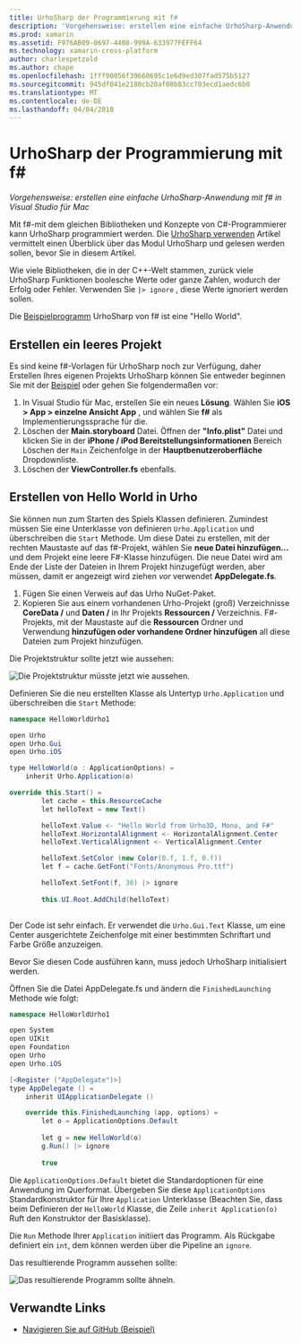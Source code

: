 ```yaml
---
title: UrhoSharp der Programmierung mit f#
description: 'Vorgehensweise: erstellen eine einfache UrhoSharp-Anwendung mit f# in Visual Studio für Mac'
ms.prod: xamarin
ms.assetid: F976AB09-0697-4408-999A-633977FEFF64
ms.technology: xamarin-cross-platform
author: charlespetzold
ms.author: chape
ms.openlocfilehash: 1fff90056f39660695c1e6d9ed307fad575b5127
ms.sourcegitcommit: 945df041e2180cb20af08b83cc703ecd1aedc6b0
ms.translationtype: MT
ms.contentlocale: de-DE
ms.lasthandoff: 04/04/2018
---
```

# <a name="programming-urhosharp-with-f"></a>UrhoSharp der Programmierung mit f#

_Vorgehensweise: erstellen eine einfache UrhoSharp-Anwendung mit f# in Visual Studio für Mac_

Mit f#-mit dem gleichen Bibliotheken und Konzepte von C#-Programmierer kann UrhoSharp programmiert werden. Die [UrhoSharp verwenden](~/graphics-games/urhosharp/using.md) Artikel vermittelt einen Überblick über das Modul UrhoSharp und gelesen werden sollen, bevor Sie in diesem Artikel.

Wie viele Bibliotheken, die in der C++-Welt stammen, zurück viele UrhoSharp Funktionen boolesche Werte oder ganze Zahlen, wodurch der Erfolg oder Fehler. Verwenden Sie `|> ignore` , diese Werte ignoriert werden sollen.

Die [Beispielprogramm](https://github.com/xamarin/recipes/tree/master/cross-platform/urho/urho-fsharp/HelloWorldUrhoFsharp) UrhoSharp von f# ist eine "Hello World".

## <a name="creating-an-empty-project"></a>Erstellen ein leeres Projekt

Es sind keine f#-Vorlagen für UrhoSharp noch zur Verfügung, daher Erstellen Ihres eigenen Projekts UrhoSharp können Sie entweder beginnen Sie mit der [Beispiel](https://github.com/xamarin/recipes/tree/master/cross-platform/urho/urho-fsharp/HelloWorldUrhoFsharp) oder gehen Sie folgendermaßen vor:

1. In Visual Studio für Mac, erstellen Sie ein neues **Lösung**. Wählen Sie **iOS > App > einzelne Ansicht App** , und wählen Sie **f#** als Implementierungssprache für die. 
1. Löschen der **Main.storyboard** Datei. Öffnen der **"Info.plist"** Datei und klicken Sie in der **iPhone / iPod Bereitstellungsinformationen** Bereich Löschen der `Main` Zeichenfolge in der **Hauptbenutzeroberfläche** Dropdownliste.
1. Löschen der **ViewController.fs** ebenfalls.

## <a name="building-hello-world-in-urho"></a>Erstellen von Hello World in Urho

Sie können nun zum Starten des Spiels Klassen definieren. Zumindest müssen Sie eine Unterklasse von definieren `Urho.Application` und überschreiben die `Start` Methode. Um diese Datei zu erstellen, mit der rechten Maustaste auf das f#-Projekt, wählen Sie **neue Datei hinzufügen...**  und dem Projekt eine leere F#-Klasse hinzufügen. Die neue Datei wird am Ende der Liste der Dateien in Ihrem Projekt hinzugefügt werden, aber müssen, damit er angezeigt wird ziehen *vor* verwendet **AppDelegate.fs**.

1. Fügen Sie einen Verweis auf das Urho NuGet-Paket.
1. Kopieren Sie aus einem vorhandenen Urho-Projekt (groß) Verzeichnisse **CoreData /** und **Daten /** in Ihr Projekts **Ressourcen /** Verzeichnis. F#-Projekts, mit der Maustaste auf die **Ressourcen** Ordner und Verwendung **hinzufügen oder vorhandene Ordner hinzufügen** all diese Dateien zum Projekt hinzufügen.

Die Projektstruktur sollte jetzt wie aussehen:

![](fsharp-images/solutionpane.png "Die Projektstruktur müsste jetzt wie aussehen.")

Definieren Sie die neu erstellten Klasse als Untertyp `Urho.Application` und überschreiben die `Start` Methode:

```csharp
namespace HelloWorldUrho1

open Urho
open Urho.Gui
open Urho.iOS

type HelloWorld(o : ApplicationOptions) =
    inherit Urho.Application(o) 

override this.Start() = 
        let cache = this.ResourceCache
        let helloText = new Text()

        helloText.Value <- "Hello World from Urho3D, Mono, and F#"
        helloText.HorizontalAlignment <- HorizontalAlignment.Center
        helloText.VerticalAlignment <- VerticalAlignment.Center

        helloText.SetColor (new Color(0.f, 1.f, 0.f))
        let f = cache.GetFont("Fonts/Anonymous Pro.ttf")

        helloText.SetFont(f, 30) |> ignore
                  
        this.UI.Root.AddChild(helloText)
            
```

Der Code ist sehr einfach. Er verwendet die `Urho.Gui.Text` Klasse, um eine Center ausgerichtete Zeichenfolge mit einer bestimmten Schriftart und Farbe Größe anzuzeigen. 

Bevor Sie diesen Code ausführen kann, muss jedoch UrhoSharp initialisiert werden. 

Öffnen Sie die Datei AppDelegate.fs und ändern die `FinishedLaunching` Methode wie folgt:

```csharp
namespace HelloWorldUrho1

open System
open UIKit
open Foundation
open Urho
open Urho.iOS

[<Register ("AppDelegate")>]
type AppDelegate () =
    inherit UIApplicationDelegate ()

    override this.FinishedLaunching (app, options) =
        let o = ApplicationOptions.Default
     
        let g = new HelloWorld(o)
        g.Run() |> ignore
       
        true
```

Die `ApplicationOptions.Default` bietet die Standardoptionen für eine Anwendung im Querformat. Übergeben Sie diese `ApplicationOptions` Standardkonstruktor für Ihre `Application` Unterklasse (Beachten Sie, dass beim Definieren der `HelloWorld` Klasse, die Zeile `inherit Application(o)` Ruft den Konstruktor der Basisklasse). 

Die `Run` Methode Ihrer `Application` initiiert das Programm. Als Rückgabe definiert ein `int`, dem können werden über die Pipeline an `ignore`. 

Das resultierende Programm aussehen sollte:

![](fsharp-images/helloworldfsharp.png "Das resultierende Programm sollte ähneln.")








## <a name="related-links"></a>Verwandte Links

- [Navigieren Sie auf GitHub (Beispiel)](https://github.com/xamarinhttps://developer.xamarin.com/recipes/tree/master/cross-platform/urho/urho-fsharp/HelloWorldUrhoFsharp)
